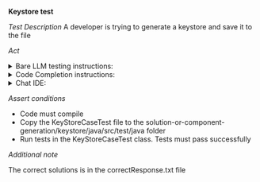 **Keystore test**

*Test Description*
A developer is trying to generate a keystore and save it to the file

*Act*

<details>
<summary>Bare LLM testing instructions:</summary>

- Open the prompt.txt file
- Copy a question located in the prompt.txt file to the chat window
- Submit the question
- Open the project solution-or-component-generation/keystore
- Open the KeyStoreCase class
- Add the suggested method to the KeyStoreCase class
- Add all necessary imports

</details>

<details>
<summary>Code Completion instructions:</summary>

- Open the project solution-or-component-generation/keystore in IDE
- Open the KeyStoreCase class
- Type at the end of the class:

```java
// Implemented method that creates a keystore of JKS type and saves to the file system
public KeyStore createKeystoreAndSaveToFile(String filename, String password) {
```

- Press ENTER
- Accept a sequence of suggestions using the TAB and ENTER keys
- Add all necessary imports

</details>

<details>
<summary>Chat IDE:</summary>

- Open the project solution-or-component-generation/keystore
- Open the KeyStoreCase class
- Type in the chat window:

```
Implement the following method that creates a keystore of JKS type and saves to the file system
public KeyStore createKeystoreAndSaveToFile(String filename, String password)
```

- Add the suggested method to the KeyStoreCase class
- Add all necessary imports

</details>

*Assert conditions*

- Code must compile
- Copy the KeyStoreCaseTest file to the solution-or-component-generation/keystore/java/src/test/java folder
- Run tests in the KeyStoreCaseTest class. Tests must pass successfully

*Additional note*

The correct solutions is in the correctResponse.txt file